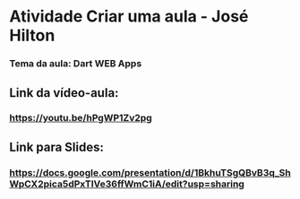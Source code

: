 # Atividade Criar uma aula  - José Hilton
### Tema da aula: Dart WEB Apps


## Link da vídeo-aula:
### https://youtu.be/hPgWP1Zv2pg

## Link para Slides:
### https://docs.google.com/presentation/d/1BkhuTSgQBvB3q_ShWpCX2pica5dPxTIVe36ffWmC1iA/edit?usp=sharing
